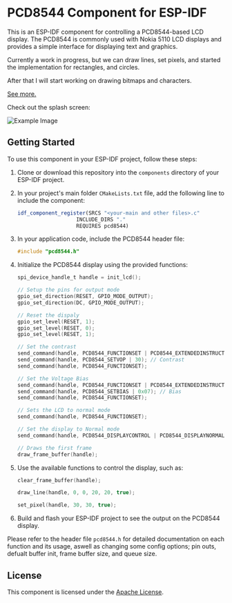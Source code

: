 # PCD8544 Component for ESP-IDF

This is an ESP-IDF component for controlling a PCD8544-based LCD display. The PCD8544 is commonly used with Nokia 5110 LCD displays and provides a simple interface for displaying text and graphics.

Currently a work in progress, but we can draw lines, set pixels, and started the implementation for rectangles, and circles.

After that I will start working on drawing bitmaps and characters.

[See more.](https://www.voidstudios.com.au/projects/3)

Check out the splash screen:

![Example Image](https://www.voidstudios.com.au/_next/image?url=https%3A%2F%2Fxovjhtjkytzursvsbvbp.supabase.co%2Fstorage%2Fv1%2Fobject%2Fpublic%2Fheader_img%2Fproject-b89c1cc6-cffa-44ba-a650-d4ba90e11770.undefined&w=1080&q=75)

## Getting Started

To use this component in your ESP-IDF project, follow these steps:

1. Clone or download this repository into the `components` directory of your ESP-IDF project.

2. In your project's main folder `CMakeLists.txt` file, add the following line to include the component:

    ```cmake
    idf_component_register(SRCS "<your-main and other files>.c"
                       INCLUDE_DIRS "."
                       REQUIRES pcd8544)
    ```

3. In your application code, include the PCD8544 header file:

    ```c
    #include "pcd8544.h"
    ```

4. Initialize the PCD8544 display using the provided functions:

    ```c
    spi_device_handle_t handle = init_lcd();

    // Setup the pins for output mode
    gpio_set_direction(RESET, GPIO_MODE_OUTPUT);
    gpio_set_direction(DC, GPIO_MODE_OUTPUT);

    // Reset the dispaly
    gpio_set_level(RESET, 1);
    gpio_set_level(RESET, 0);
    gpio_set_level(RESET, 1);

    // Set the contrast
    send_command(handle, PCD8544_FUNCTIONSET | PCD8544_EXTENDEDINSTRUCTION);
    send_command(handle, PCD8544_SETVOP | 30); // Contrast
    send_command(handle, PCD8544_FUNCTIONSET);

    // Set the Voltage Bias
    send_command(handle, PCD8544_FUNCTIONSET | PCD8544_EXTENDEDINSTRUCTION);
    send_command(handle, PCD8544_SETBIAS | 0x07); // Bias
    send_command(handle, PCD8544_FUNCTIONSET);

    // Sets the LCD to normal mode
    send_command(handle, PCD8544_FUNCTIONSET);

    // Set the display to Normal mode
    send_command(handle, PCD8544_DISPLAYCONTROL | PCD8544_DISPLAYNORMAL);

    // Draws the first frame
    draw_frame_buffer(handle);

    ```

5. Use the available functions to control the display, such as:

    ```c
    clear_frame_buffer(handle);

    draw_line(handle, 0, 0, 20, 20, true);

    set_pixel(handle, 30, 30, true);
    ```

6. Build and flash your ESP-IDF project to see the output on the PCD8544 display.

Please refer to the header file `pcd8544.h` for detailed documentation on each function and its usage, aswell as changing some config options; pin outs, defualt buffer init, frame buffer size, and queue size.

## License

This component is licensed under the [Apache License](LICENSE).
